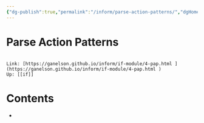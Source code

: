 ```yaml
---
{"dg-publish":true,"permalink":"/inform/parse-action-patterns/","dgHomeLink":true,"dgPassFrontmatter":false}
---
```


# Parse Action Patterns
```ad-info

Link: [https://ganelson.github.io/inform/if-module/4-pap.html ](https://ganelson.github.io/inform/if-module/4-pap.html )
Up: [[if]]
```

# Contents
- 